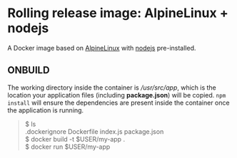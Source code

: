 # Rolling release image: AlpineLinux + nodejs

A Docker image based on [AlpineLinux] with [nodejs] pre-installed.

[AlpineLinux]: https://registry.hub.docker.com/u/alpinelinux/base/
[nodejs]: http://alpinelinux.org/apk/main/x86_64/nodejs

## ONBUILD

The working directory inside the container is _/usr/src/app_, which is
the location your application files (including **package.json**) will
be copied. `npm install` will ensure the dependencies are present inside
the container once the application is running.

>$ ls  
> .dockerignore Dockerfile index.js package.json  
>$ docker build -t $USER/my-app .  
>$ docker run $USER/my-app  